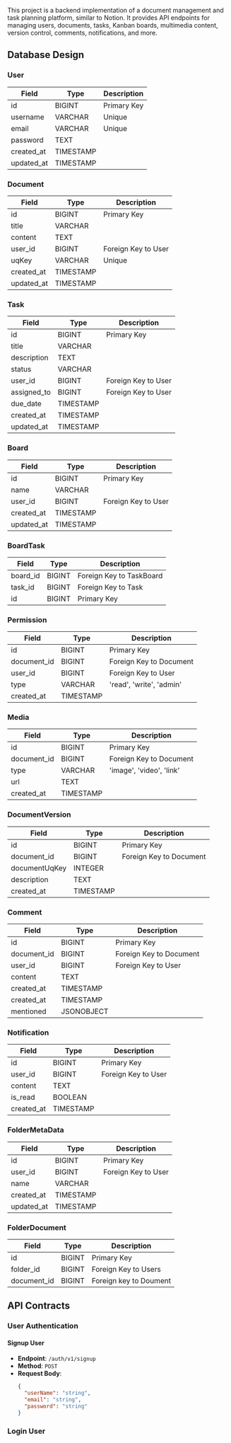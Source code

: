 This project is a backend implementation of a document management and task planning platform, similar to Notion. It provides API endpoints for managing users, documents, tasks, Kanban boards, multimedia content, version control, comments, notifications, and more.

## Database Design

### User
| Field       | Type    | Description                 |
|-------------|---------|-----------------------------|
| id          | BIGINT  | Primary Key                 |
| username    | VARCHAR | Unique                      |
| email       | VARCHAR | Unique                      |
| password    | TEXT    |                             |
| created_at  | TIMESTAMP |                           |
| updated_at  | TIMESTAMP |                           |

### Document
| Field       | Type      | Description                 |
|-------------|-----------|-----------------------------|
| id          | BIGINT    | Primary Key                 |
| title       | VARCHAR   |                             |
| content     | TEXT      |                             |
| user_id     | BIGINT    | Foreign Key to User         |
| uqKey       | VARCHAR   | Unique                      |
| created_at  | TIMESTAMP |                             |
| updated_at  | TIMESTAMP |                             |

### Task
| Field       | Type      | Description                 |
|-------------|-----------|-----------------------------|
| id          | BIGINT    | Primary Key                 |
| title       | VARCHAR   |                             |
| description | TEXT      |                             |
| status      | VARCHAR   |                             |
| user_id     | BIGINT    | Foreign Key to User         |
| assigned_to | BIGINT    | Foreign Key to User         |
| due_date    | TIMESTAMP |                             |
| created_at  | TIMESTAMP |                             |
| updated_at  | TIMESTAMP |                             |

### Board
| Field       | Type      | Description                 |
|-------------|-----------|-----------------------------|
| id          | BIGINT    | Primary Key                 |
| name        | VARCHAR   |                             |
| user_id     | BIGINT    | Foreign Key to User         |
| created_at  | TIMESTAMP |                             |
| updated_at  | TIMESTAMP |                             |

### BoardTask
| Field       | Type      | Description                 |
|-------------|-----------|-----------------------------|
| board_id    | BIGINT    | Foreign Key to TaskBoard    |
| task_id     | BIGINT    | Foreign Key to Task         |
| id          | BIGINT    | Primary Key                 |

### Permission
| Field           | Type      | Description                 |
|-----------------|-----------|-----------------------------|
| id              | BIGINT    | Primary Key                 |
| document_id     | BIGINT    | Foreign Key to Document     |
| user_id         | BIGINT    | Foreign Key to User         |
| type            | VARCHAR   | 'read', 'write', 'admin'    |
| created_at      | TIMESTAMP |                             |

### Media
| Field       | Type      | Description                 |
|-------------|-----------|-----------------------------|
| id          | BIGINT    | Primary Key                 |
| document_id | BIGINT    | Foreign Key to Document     |
| type        | VARCHAR   | 'image', 'video', 'link'    |
| url         | TEXT      |                             |
| created_at  | TIMESTAMP |                             |

### DocumentVersion
| Field          | Type      | Description                 |
|----------------|-----------|-----------------------------|
| id             | BIGINT    | Primary Key                 |
| document_id    | BIGINT    | Foreign Key to Document     |
| documentUqKey  | INTEGER   |                             |
| description    | TEXT      |                             |
| created_at     | TIMESTAMP |                             |

### Comment
| Field       | Type      | Description                 |
|-------------|-----------|-----------------------------|
| id          | BIGINT    | Primary Key                 |
| document_id | BIGINT    | Foreign Key to Document     |
| user_id     | BIGINT    | Foreign Key to User         |
| content     | TEXT      |                             |
| created_at  | TIMESTAMP |                             |
| created_at  | TIMESTAMP |                             |
| mentioned   | JSONOBJECT|                             |

### Notification
| Field       | Type      | Description                 |
|-------------|-----------|-----------------------------|
| id          | BIGINT    | Primary Key                 |
| user_id     | BIGINT    | Foreign Key to User         |
| content     | TEXT      |                             |
| is_read     | BOOLEAN   |                             |
| created_at  | TIMESTAMP |                             |

### FolderMetaData
| Field       | Type      | Description                 |
|-------------|-----------|-----------------------------|
| id          | BIGINT    | Primary Key                 |
| user_id     | BIGINT    | Foreign Key to User         |
| name        | VARCHAR   |                             |
| created_at  | TIMESTAMP |                             |
| updated_at  | TIMESTAMP |                             |

### FolderDocument
| Field       | Type      | Description                 |
|-------------|-----------|-----------------------------|
| id          | BIGINT    | Primary Key                 |
| folder_id   | BIGINT    | Foreign Key to Users        |
| document_id | BIGINT    | Foreign key to Doument      |


## API Contracts

### User Authentication

#### Signup User
- **Endpoint**: `/auth/v1/signup`
- **Method**: `POST`
- **Request Body**:
  ```json
  {
    "userName": "string",
    "email": "string",
    "password": "string"
  }

### Login User

  

